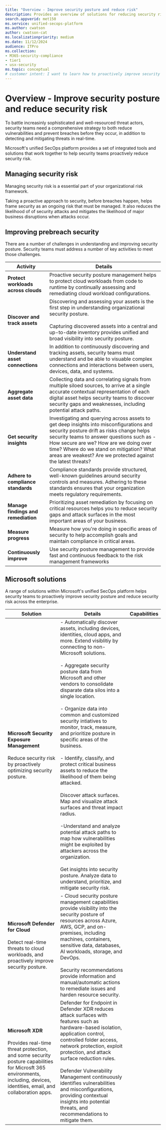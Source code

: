 ```yaml
---
title: "Overview - Improve security posture and reduce risk"
description: Provides an overview of solutions for reducing security risk in the Microsoft unified security platform
search.appverid: met150
ms.service: unified-secops-platform
ms.author: cwatson
author: cwatson-cat
ms.localizationpriority: medium
ms.date: 11/12/2024
audience: ITPro
ms.collection:
- M365-security-compliance
- tier1
- usx-security
ms.topic: conceptual
# customer intent: I want to learn how to proactively improve security posture and reduce risk exposure in my organization.
---
```


# Overview - Improve security posture and reduce security risk

To battle increasinly sophisticated and well-resourced threat actors, security teams need a comprehensive strategy to both reduce vulnerabilities and prevent breaches before they occur, in addition to detecting and mitigating threats in real-time.

Microsoft's unified SecOps platform provides a set of integrated tools and solutions that work together to help security teams proactively reduce security risk.

## Managing security risk

Managing security risk is a essential part of your organizational risk framework.

Taking a proactive approach to security, before breaches happen, helps frame security as an ongoing risk that must be managed. It also reduces the likelihood of of security attacks and mitigates the likelihood of major business disruptions when attacks occur.


## Improving prebreach security

There are a number of challenges in understanding and improving security posture. Security teams must address a number of key activities to meet those challenges.

**Activity** | **Details**
--- | ---
**Protect workloads across clouds** | Proactive security posture management helps to protect cloud workloads from code to runtime by continually assessing and remediating cloud workload configurations.
**Discover and track assets** | Discovering and assessing your assets is the first step in understanding organizational security posture.<br/><br/>Capturing discovered assets into a central and up-to-date inventory provides unified and broad visibility into security posture.
**Understand asset connections** | In addition to continuously discovering and tracking assets, security teams must understand and be able to visuable complex connections and interactions between users, devices, data, and systems. 
**Aggregate asset data** | Collecting data and correlating signals from multiple siloed sources, to arrive at a single accurate contextual representation of each digital asset helps security teams to discover security gaps and weaknesses, including potential attack paths.
**Get security insights** | Investigating and querying across assets to get deep insights into misconfigurations and security posture drift as risks change helps security teams to answer questions such as - How secure are we? How are we doing over time? Where do we stand on mitigation? What areas are weakest? Are we protected against the latest threats?
**Adhere to compliance standards** | Compliance standards provide structured, well-known guidelines around security controls and measures. Adhering to these standards ensures that your organization meets regulatory requirements.
**Manage findings and remediation** | Prioritizing asset remediation by focusing on critical resources helps you to reduce security gaps and attack surfaces in the most important areas of your business.
**Measure progress** | Measure how you're doing in specific areas of security to help accomplish goals and maintain compliance in critical areas.
**Continuously improve** |  Use security posture management to provide fast and continuous feedback to the risk management frameworks

## Microsoft solutions

A range of solutions within Microsoft's unified SecOps platform helps security teams to proactively improve security posture and reduce security risk across the enterprise.

**Solution** | **Details** | **Capabilities**
--- | --- | ---
**Microsoft Security Exposure Management**<br/><br/>Reduce security risk by proactively optimizing security posture. | - Automatically discover assets, including devices, identities, cloud apps, and more. Extend visiblitiy by connecting to non-Microsoft solutions.<br/><br/>- Aggregate security posture data from Microsoft and other vendors to consolidate disparate data silos into a single location.<br/><br/>- Organize data into common and customized security intiatives to monitor, track, measure, and prioritize posture in specific areas of the business.<br/><br/> - Identify, classify, and protect critical business assets to reduce the likelihood of them being attacked.<br/><br/>Discover attack surfaces. Map and visualize attack surfaces and threat impact radius.<br/><br/>-Understand and analyze potential attack paths to map how vulnerabilities might be exploited by attackers across the organization.<br/><br/> Get insights into security posture. Analyze data to understand, prioritize, and mitigate security risk.
**Microsoft Defender for Cloud**<br/><br/> Detect real-time threats to cloud workloads, and proactively improve security posture. | - Cloud security posture management capabilities provide visibility into the security posture of resources across Azure, AWS, GCP, and on-premises, including machines, containers, sensitive data, databases, AI workloads, storage, and DevOps.<br/><br/> Security recommendations provide information and manual/automatic actions to remediate issues and harden resource security. 
**Microsoft XDR**<br/><br/> Provides real-time threat protection, and some security posture capabilities for Microsft 365 environments, including, devices, identities, email, and collaboration apps. | Defender for Endpoint in Defender XDR reduces attack surfaces with features such as hardware-based isolation, application control, controlled folder access, network protection, exploit protection, and attack surface reduction rules.<br/><br/>Defender Vulnerability Management continuously identifies vulnerabilities and misconfigurations, providing contextual insights into potential threats, and recommendations to mitigate them.

